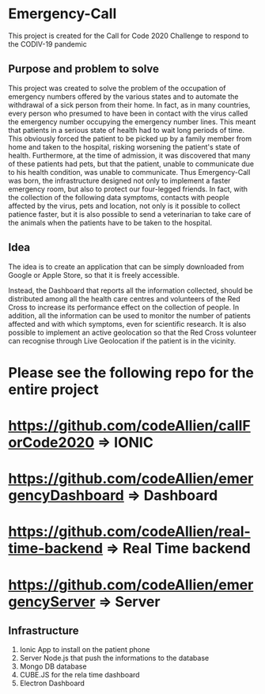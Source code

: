 # Emergency-Call
This project is created for the Call for Code 2020 Challenge to respond to the CODIV-19 pandemic

## Purpose and problem to solve
This project was created to solve the problem of the occupation of emergency numbers offered by the various states and to automate the withdrawal of a sick person from their home. 
In fact, as in many countries, every person who presumed to have been in contact with the virus called the emergency number occupying the emergency number lines. This meant that patients in a serious state of health had to wait long periods of time. This obviously forced the patient to be picked up by a family member from home and taken to the hospital, risking worsening the patient's state of health.
Furthermore, at the time of admission, it was discovered that many of these patients had pets, but that the patient, unable to communicate due to his health condition, was unable to communicate.
Thus Emergency-Call was born, the infrastructure designed not only to implement a faster emergency room, but also to protect our four-legged friends.
In fact, with the collection of the following data symptoms, contacts with people affected by the virus, pets and location, not only is it possible to collect patience faster, but it is also possible to send a veterinarian to take care of the animals when the patients have to be taken to the hospital.

## Idea
The idea is to create an application that can be simply downloaded from Google or Apple Store, so that it is freely accessible.

Instead, the Dashboard that reports all the information collected, should be distributed among all the health care centres and volunteers of the Red Cross to increase its performance effect on the collection of people.
In addition, all the information can be used to monitor the number of patients affected and with which symptoms, even for scientific research. It is also possible to implement an active geolocation so that the Red Cross volunteer can recognise through Live Geolocation if the patient is in the vicinity.

# Please see the following repo for the entire project
# https://github.com/codeAllien/callForCode2020 => IONIC
# https://github.com/codeAllien/emergencyDashboard => Dashboard
# https://github.com/codeAllien/real-time-backend => Real Time backend
# https://github.com/codeAllien/emergencyServer => Server

## Infrastructure
1. Ionic App to install on the patient phone
2. Server Node.js that push the informations to the database
3. Mongo DB database
4. CUBE.JS for the rela time dashboard
5. Electron Dashboard
